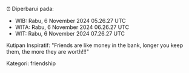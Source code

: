 ⏰ Diperbarui pada:
- WIB: Rabu, 6 November 2024 05.26.27 UTC
- WITA: Rabu, 6 November 2024 06.26.27 UTC
- WIT: Rabu, 6 November 2024 07.26.27 UTC

Kutipan Inspiratif:
"Friends are like money in the bank, longer you keep them, the more they are worth!!!"


Kategori: friendship

